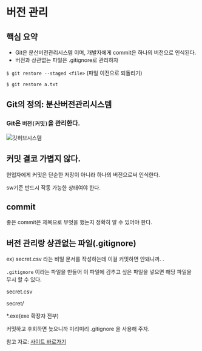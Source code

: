 

# 버전 관리

## 핵심 요약

- Git은 분산버전관리시스템 이며, 개발자에게 commit은 하나의 버전으로 인식된다. 
- 버전과 상관없는 파일은 .gitignore로 관리하자

```$ git restore --staged <file>``` (파일 이전으로 되돌리기)

```$ git restore a.txt ```



## Git의 정의: 분산버전관리시스템

### Git은 ```버전(커밋)```을 관리한다. 

![깃허브시스템](https://t1.daumcdn.net/cfile/tistory/9927F33F5C403AFD2C)





## 커밋 결코 가볍지 않다. 

현업자에게 커밋은 단순한 저장이 아니라 하나의 버전으로써 인식한다.  

sw기준 반드시 작동 가능한 상태여야 한다. 



## commit

좋은 commit은 제목으로 무엇을 했는지 정확히 알 수 있어야 한다. 



## 버전 관리랑 상관없는 파일(.gitignore)

ex) secret.csv 라는 비밀 문서를 작성하는데 이걸 커밋하면 안돼니까. .

```.gitignore``` 이라는 파일을 만들어 이 파일에 감추고 싶은 파일을 넣으면 해당 파일을 무시 할 수 있다. 

secret.csv 

secret/

*.exe(exe 확장자 전부)

커밋하고 후회하면 늦으니까 미리미리 .gitignore 을 사용해 주자. 

참고 자료: [사이트 바로가기](https://www.toptal.com/developers/gitignore)









